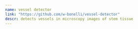 ```yaml
---
name: vessel detector
link: "https://github.com/w-bonelli/vessel-detector"
descr: detects vessels in microscopy images of stem tissue
---
```


